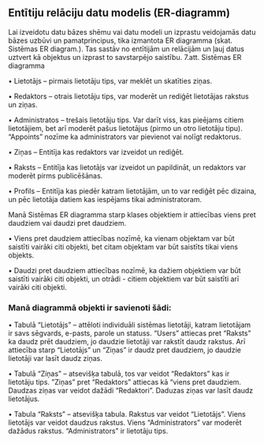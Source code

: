 
## Entītiju relāciju datu modelis (ER-diagramm)

Lai izveidotu datu bāzes shēmu vai datu modeli un izprastu veidojamās datu bāzes uzbūvi un pamatprincipus, tika izmantota ER diagramma (skat. Sistēmas ER diagram.). Tas sastāv no entītijām un relācijām un ļauj datus uztvert kā objektus un izprast to savstarpējo saistību. 
7.att. Sistēmas ER diagramma

•	Lietotājs – pirmais lietotāju tips, var meklēt un skatīties ziņas.

•	Redaktors – otrais lietotāju tips, var moderēt un rediģēt lietotājas rakstus un ziņas.

•	Administratos – trešais lietotāju tips. Var darīt viss, kas pieējams citiem lietotājiem, bet arī moderēt pašus lietotājus (pirmo un otro lietotāju tipu). “Appoints” nozīme ka administrators var pievienot vai nolīgt redaktorus.

•	Ziņas – Entitīja kas redaktors var izveidot un rediģēt.

•	Raksts – Entitīja kas lietotājs var izveidot un papildināt, un redaktors var moderēt pirms publicēšānas. 

•	Profils – Entitīja kas piedēr katram lietotājām, un to var rediģēt pēc dizaina, un pēc lietotāja datiem kas iespējams tikai administratoram.

Manā Sistēmas ER diagramma starp klases objektiem ir attiecības viens pret daudziem vai daudzi pret daudziem. 

•	Viens pret daudziem attiecības nozīmē, ka vienam objektam var būt saistīti vairāki citi objekti, bet citam objektam var būt saistīts tikai viens objekts. 

•	Daudzi pret daudziem attiecības nozīmē, ka dažiem objektiem var būt saistīti vairāki citi objekti, un otrādi - citiem objektiem var būt saistīti arī vairāki citi objekti. 

### Manā diagrammā objekti ir savienoti šādi:

•	Tabulā “Lietotājs” – attēloti individuāli sistēmas lietotāji, katram lietotājam ir savs sēgvards, e-pasts, parole un statuss. “Users” attiecas pret “Raksts” ka daudz prēt daudziem, jo daudzie lietotāji var rakstīt daudz rakstus. Arī attiecība starp “Lietotājs” un “Ziņas” ir daudz pret daudziem, jo daudzie lietotāji var lasīt daudz ziņas.

•	Tabulā “Ziņas” – atsevišķa tabulā, tos var veidot “Redaktors” kas ir lietotāju tips. ”Ziņas” pret “Redaktors” attiecas kā “viens pret daudziem. Daudzas ziņas var veidot dažādi “Redaktori”. Daduzas ziņas var lasīt daudz lietotājus.

•	Tabula “Raksts” – atsevišķa tabula. Rakstus var veidot “Lietotājs”. Viens lietotājs var veidot daudzus rakstus. Viens “Administrators” var moderēt dažādus rakstus. “Administrators” ir lietotāju tips.
